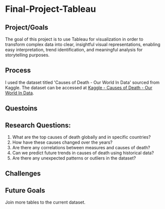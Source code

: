 # Final-Project-Tableau

## Project/Goals
The goal of this project is to use Tableau for visualization in order to transform complex data into clear, insightful visual representations, enabling easy interpretation, trend identification, and meaningful analysis for storytelling purposes.

## Process
I used the dataset titled 'Causes of Death - Our World In Data' sourced from Kaggle. The dataset can be accessed at [Kaggle - Causes of Death - Our World In Data](https://www.kaggle.com/datasets/ivanchvez/causes-of-death-our-world-in-data?resource=download).


## Questoins 
## Research Questions:

1. What are the top causes of death globally and in specific countries?
2. How have these causes changed over the years?
3. Are there any correlations between measures and causes of death?
4. Can we predict future trends in causes of death using historical data?
5. Are there any unexpected patterns or outliers in the dataset?



## Challenges 


## Future Goals
Join more tables to the current dataset. 
